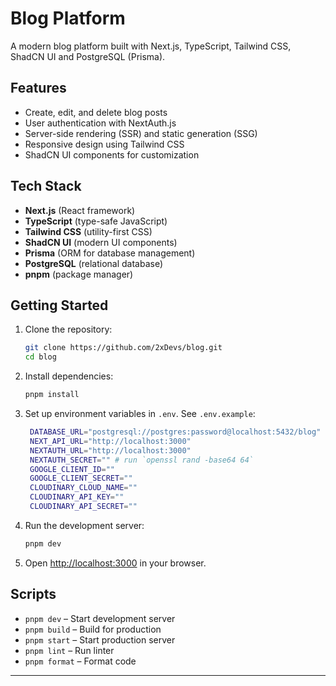 # Blog Platform

A modern blog platform built with Next.js, TypeScript, Tailwind CSS, ShadCN UI and PostgreSQL (Prisma).

## Features

- Create, edit, and delete blog posts
- User authentication with NextAuth.js
- Server-side rendering (SSR) and static generation (SSG)
- Responsive design using Tailwind CSS
- ShadCN UI components for customization

## Tech Stack

- **Next.js** (React framework)
- **TypeScript** (type-safe JavaScript)
- **Tailwind CSS** (utility-first CSS)
- **ShadCN UI** (modern UI components)
- **Prisma** (ORM for database management)
- **PostgreSQL** (relational database)
- **pnpm** (package manager)

## Getting Started

1. Clone the repository:

   ```bash
   git clone https://github.com/2xDevs/blog.git
   cd blog
   ```

2. Install dependencies:

   ```bash
   pnpm install
   ```

3. Set up environment variables in `.env`. See `.env.example`:

   ```bash
    DATABASE_URL="postgresql://postgres:password@localhost:5432/blog"
    NEXT_API_URL="http://localhost:3000"
    NEXTAUTH_URL="http://localhost:3000"
    NEXTAUTH_SECRET="" # run `openssl rand -base64 64`
    GOOGLE_CLIENT_ID=""
    GOOGLE_CLIENT_SECRET=""
    CLOUDINARY_CLOUD_NAME=""
    CLOUDINARY_API_KEY=""
    CLOUDINARY_API_SECRET=""
   ```

4. Run the development server:

   ```bash
   pnpm dev
   ```

5. Open [http://localhost:3000](http://localhost:3000) in your browser.

## Scripts

- `pnpm dev` – Start development server
- `pnpm build` – Build for production
- `pnpm start` – Start production server
- `pnpm lint` – Run linter
- `pnpm format` – Format code

---
